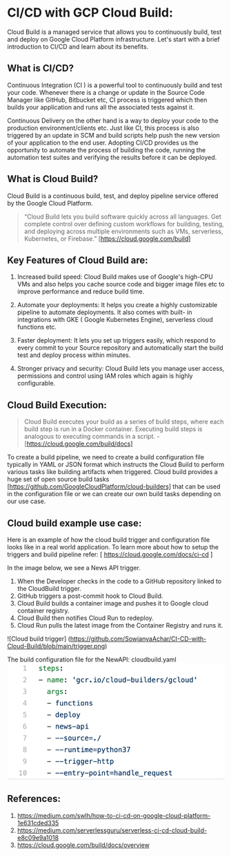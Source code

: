 # CI/CD with GCP Cloud Build: 

Cloud Build is a managed service that allows you to continuously build, test and deploy on Google Cloud Platform infrastructure.
Let's start with a brief introduction to CI/CD and learn about its benefits.

## What is CI/CD?

Continuous Integration  (CI ) is a powerful tool to continuously build and test your code. Whenever there is a change or update in the Source Code Manager like GitHub, Bitbucket etc, CI process is triggered which then builds your application and runs all the associated tests against it. 

Continuous Delivery on the other hand is a way to deploy your code to the production environment/clients etc. Just like CI, this process is also triggered by an update in SCM and build scripts help push the new version of your application to the end user.
Adopting CI/CD provides us the opportunity to automate the process of building the code, running the automation test suites and verifying the results before it can be deployed. 

## What is Cloud Build?
Cloud Build is a continuous build, test, and deploy pipeline service offered by the Google Cloud Platform. 

> “Cloud Build lets you build software quickly across all languages. Get complete control over defining custom workflows for building, testing, and deploying across multiple environments such as VMs, serverless, Kubernetes, or Firebase.” [https://cloud.google.com/build]

## Key Features of Cloud Build are: 

1) Increased build speed:
    Cloud Build makes use of Google's high-CPU VMs and also helps you cache source code and bigger image files etc to improve performance and reduce build time. 

2) Automate your deployments:
    It helps you create a highly customizable pipeline to automate deployments. It also comes with built- in integrations with GKE ( Google Kubernetes Engine), serverless cloud functions etc. 

3) Faster deployment: 
    It lets you set up triggers easily, which respond to every commit to your Source repository and automatically start the build test and deploy process within minutes. 

4) Stronger privacy and security:
    Cloud Build lets you manage user access, permissions and control using IAM roles which again is highly configurable.

## Cloud Build Execution:

> Cloud Build executes your build as a series of build steps, where each build step is run in a Docker container. Executing build steps is analogous to executing commands in a script. - [https://cloud.google.com/build/docs]

To create a build pipeline, we need to create a build configuration file typically in YAML or JSON format which instructs the Cloud Build to perform various tasks like building artifacts when triggered. Cloud build provides a huge set of open source build tasks [https://github.com/GoogleCloudPlatform/cloud-builders]  that can be used in the configuration file or we can create our own build tasks depending on our use case.  

## Cloud build example use case: 

Here is an example of how the cloud build trigger and configuration file looks like in a real world application. To learn more about how to setup the triggers and build pipeline refer: [ https://cloud.google.com/docs/ci-cd ]

In the image below, we see a News API trigger. 
1) When the Developer checks in the code to a GitHub repository linked to the CloudBuild trigger.
2) GitHub triggers a post-commit hook to Cloud Build.
3) Cloud Build builds a container image and pushes it to Google cloud container registry. 
4) Cloud Build then notifies Cloud Run to redeploy. 
5) Cloud Run pulls the latest image from the Container Registry and runs it.

![Cloud build trigger] (https://github.com/SowjanyaAchar/CI-CD-with-Cloud-Build/blob/main/trigger.png)

The build configuration file for the NewAPI: cloudbuild.yaml 
![cloudbuild.yaml](https://github.com/SowjanyaAchar/CI-CD-with-Cloud-Build/blob/main/cloudbuild.png)




## References:
1) https://medium.com/swlh/how-to-ci-cd-on-google-cloud-platform-1e631cded335
2) https://medium.com/serverlessguru/serverless-ci-cd-cloud-build-e8c09e9a1018
3) https://cloud.google.com/build/docs/overview

